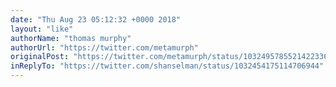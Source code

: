 ```yaml
---
date: "Thu Aug 23 05:12:32 +0000 2018"
layout: "like"
authorName: "thomas murphy"
authorUrl: "https://twitter.com/metamurph"
originalPost: "https://twitter.com/metamurph/status/1032495785521422336"
inReplyTo: "https://twitter.com/shanselman/status/1032454175114706944"
---
```

